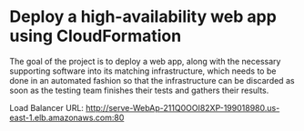 # Deploy a high-availability web app using CloudFormation
The goal of the project is to deploy a web app, along with the necessary supporting software into its matching infrastructure, which needs to be done in an automated fashion so that the infrastructure can be discarded as soon as the testing team finishes their tests and gathers their results.

Load Balancer URL: http://serve-WebAp-211Q0OOI82XP-199018980.us-east-1.elb.amazonaws.com:80
